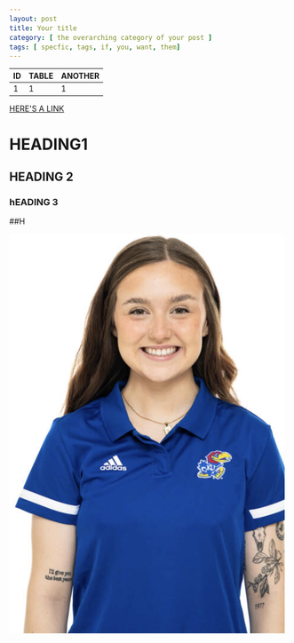 ```yaml
---
layout: post
title: Your title
category: [ the overarching category of your post ]
tags: [ specfic, tags, if, you, want, them]
---
```


| ID | TABLE | ANOTHER |
|---|-----|-----|
|1| 1| 1|

[HERE'S A LINK ](https://www.markdownguide.org/cheat-sheet/)

# HEADING1
## HEADING 2
### hEADING 3

##H

![alt text](https://github.com/ryna25/RC_Unckless_Open_Lab_Notebook/blob/master/_images/Screenshot%202024-05-21%20at%2011.10.12%20AM%202.png)


```python

```
